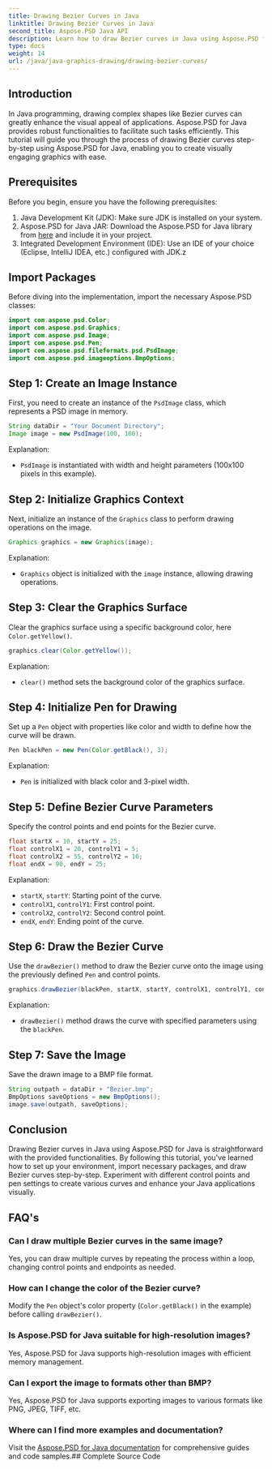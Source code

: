 ```yaml
---
title: Drawing Bezier Curves in Java
linktitle: Drawing Bezier Curves in Java
second_title: Aspose.PSD Java API
description: Learn how to draw Bezier curves in Java using Aspose.PSD for Java. Follow our step-by-step guide with code examples.
type: docs
weight: 14
url: /java/java-graphics-drawing/drawing-bezier-curves/
---
```

## Introduction
In Java programming, drawing complex shapes like Bezier curves can greatly enhance the visual appeal of applications. Aspose.PSD for Java provides robust functionalities to facilitate such tasks efficiently. This tutorial will guide you through the process of drawing Bezier curves step-by-step using Aspose.PSD for Java, enabling you to create visually engaging graphics with ease.
## Prerequisites
Before you begin, ensure you have the following prerequisites:
1. Java Development Kit (JDK): Make sure JDK is installed on your system.
2. Aspose.PSD for Java JAR: Download the Aspose.PSD for Java library from [here](https://releases.aspose.com/psd/java/) and include it in your project.
3. Integrated Development Environment (IDE): Use an IDE of your choice (Eclipse, IntelliJ IDEA, etc.) configured with JDK.z
## Import Packages
Before diving into the implementation, import the necessary Aspose.PSD classes:
```java
import com.aspose.psd.Color;
import com.aspose.psd.Graphics;
import com.aspose.psd.Image;
import com.aspose.psd.Pen;
import com.aspose.psd.fileformats.psd.PsdImage;
import com.aspose.psd.imageoptions.BmpOptions;
```
## Step 1: Create an Image Instance
First, you need to create an instance of the `PsdImage` class, which represents a PSD image in memory.
```java
String dataDir = "Your Document Directory";
Image image = new PsdImage(100, 100);
```
Explanation:
- `PsdImage` is instantiated with width and height parameters (100x100 pixels in this example).
## Step 2: Initialize Graphics Context
Next, initialize an instance of the `Graphics` class to perform drawing operations on the image.
```java
Graphics graphics = new Graphics(image);
```
Explanation:
- `Graphics` object is initialized with the `image` instance, allowing drawing operations.
## Step 3: Clear the Graphics Surface
Clear the graphics surface using a specific background color, here `Color.getYellow()`.
```java
graphics.clear(Color.getYellow());
```
Explanation:
- `clear()` method sets the background color of the graphics surface.
## Step 4: Initialize Pen for Drawing
Set up a `Pen` object with properties like color and width to define how the curve will be drawn.
```java
Pen blackPen = new Pen(Color.getBlack(), 3);
```
Explanation:
- `Pen` is initialized with black color and 3-pixel width.
## Step 5: Define Bezier Curve Parameters
Specify the control points and end points for the Bezier curve.
```java
float startX = 10, startY = 25;
float controlX1 = 20, controlY1 = 5;
float controlX2 = 55, controlY2 = 10;
float endX = 90, endY = 25;
```
Explanation:
- `startX`, `startY`: Starting point of the curve.
- `controlX1`, `controlY1`: First control point.
- `controlX2`, `controlY2`: Second control point.
- `endX`, `endY`: Ending point of the curve.
## Step 6: Draw the Bezier Curve
Use the `drawBezier()` method to draw the Bezier curve onto the image using the previously defined `Pen` and control points.
```java
graphics.drawBezier(blackPen, startX, startY, controlX1, controlY1, controlX2, controlY2, endX, endY);
```
Explanation:
- `drawBezier()` method draws the curve with specified parameters using the `blackPen`.
## Step 7: Save the Image
Save the drawn image to a BMP file format.
```java
String outpath = dataDir + "Bezier.bmp";
BmpOptions saveOptions = new BmpOptions();
image.save(outpath, saveOptions);
```
## Conclusion
Drawing Bezier curves in Java using Aspose.PSD for Java is straightforward with the provided functionalities. By following this tutorial, you've learned how to set up your environment, import necessary packages, and draw Bezier curves step-by-step. Experiment with different control points and pen settings to create various curves and enhance your Java applications visually.
## FAQ's
### Can I draw multiple Bezier curves in the same image?
Yes, you can draw multiple curves by repeating the process within a loop, changing control points and endpoints as needed.
### How can I change the color of the Bezier curve?
Modify the `Pen` object's color property (`Color.getBlack()` in the example) before calling `drawBezier()`.
### Is Aspose.PSD for Java suitable for high-resolution images?
Yes, Aspose.PSD for Java supports high-resolution images with efficient memory management.
### Can I export the image to formats other than BMP?
Yes, Aspose.PSD for Java supports exporting images to various formats like PNG, JPEG, TIFF, etc.
### Where can I find more examples and documentation?
Visit the [Aspose.PSD for Java documentation](https://reference.aspose.com/psd/java/) for comprehensive guides and code samples.## Complete Source Code
